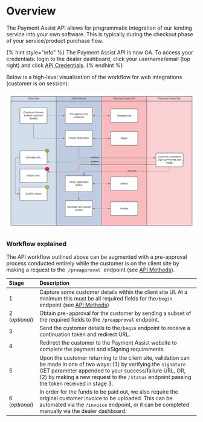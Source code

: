 # Overview

The Payment Assist API allows for programmatic integration of our lending service into your own software. This is typically during the checkout phase of your service/product purchase flow.

{% hint style="info" %}
The Payment Assist API is now GA. To access your credentials: login to the dealer dashboard, click your username/email \(top right\) and click [API Credentials](https://secure.payment-assist.co.uk/settings?tab=api).
{% endhint %}



Below is a high-level visualisation of the workflow for web integrations \(customer is on session\):

![](.gitbook/assets/api-web-flow-5-.png)



### Workflow explained

The API workflow outlined above can be augmented with a pre-approval process conducted entirely while the customer is on the client site by making a request to the ​ `/preapproval` ​ endpoint \(see​ [API Methods](methods/)\).

| **Stage** | **Description** |
| :--- | :--- |
| 1 | Capture some customer details within the client site UI. At a minimum this must be all required fields for the​ `/begin`​ endpoint \(see ​[API Methods](methods/)\) |
| 2 \(_optional_\) | Obtain pre-approval for the customer by sending a subset of the required fields to the ​ `/preapproval​` endpoint. |
| 3 | Send the customer details to the​ `/begin`​ endpoint to receive a continuation token and redirect URL. |
| 4 | Redirect the customer to the Payment Assist website to complete the payment and eSigning requirements. |
| 5 | Upon the customer returning to the client site, validation can be made in one of two ways: \(1\) by verifying the `signature` GET parameter appended to your success/failure URL, OR, \(2\) by making a new request to the `/status` endpoint passing the token received in stage 3. |
| 6 \(_optional_\) | In order for the funds to be paid out, we also require the original customer invoice to be uploaded. This can be automated via the `/invoice` endpoint, or it can be completed manually via the dealer dashboard. |



